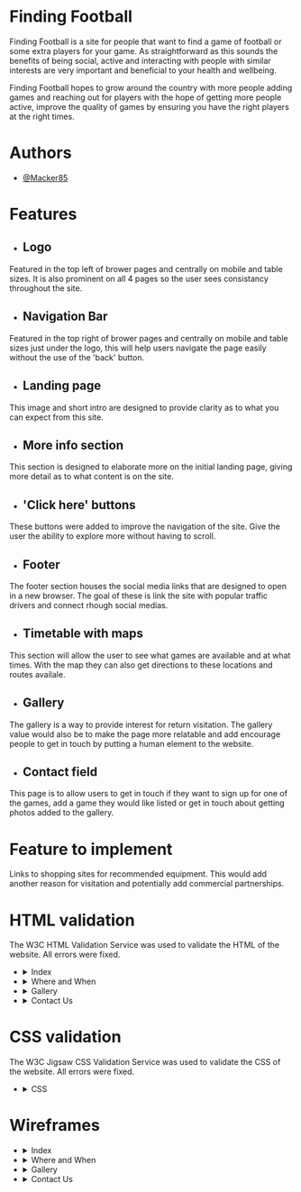 
# Finding Football

Finding Football is a site for people that want to find a game of football or some extra players for your game. As straightforward as this sounds the benefits of being social, active and interacting with people with similar interests are very important and beneficial to your health and wellbeing.

Finding Football hopes to grow around the country with more people adding games and reaching out for players with the hope of getting more people active, improve the quality of games by ensuring you have the right players at the right times. 

# Authors

- [@Macker85](https://www.github.com/Macker85)

# Features

* ## Logo
Featured in the top left of brower pages and centrally on mobile and table sizes. It is also prominent on all 4 pages so the user sees consistancy throughout the site.

* ## Navigation Bar
Featured in the top right of brower pages and centrally on mobile and table sizes just under the logo, this will help users navigate the page easily without the use of the 'back' button.

* ## Landing page
This image and short intro are designed to provide clarity as to what you can expect from this site.

* ## More info section
This section is designed to elaborate more on the initial landing page, giving more detail as to what content is on the site.

* ## 'Click here' buttons
These buttons were added to improve the navigation of the site. Give the user the ability to explore more without having to scroll.

* ## Footer
The footer section houses the social media links that are designed to open in a new browser. The goal of these is link the site with popular traffic drivers and connect rhough social medias.

* ## Timetable with maps
This section will allow the user to see what games are available and at what times. With the map they can also get directions to these locations and routes availale.

* ## Gallery
The gallery is a way to provide interest for return visitation. The gallery value would also be to make the page more relatable and add encourage people to get in touch by putting a human element to the website.

* ## Contact field
This page is to allow users to get in touch if they want to sign up for one of the games, add a game they would like listed or get in touch about getting photos added to the gallery.

# Feature to implement
Links to shopping sites for recommended equipment. This would add another reason for visitation and potentially add commercial partnerships.

# HTML validation
The W3C HTML Validation Service was used to validate the HTML of the website. All errors were fixed.

- <details><summary>Index</summary>

    ![alt text](../finding-football/docs/testing/index-validation.png)

- <details><summary>Where and When</summary>

    ![alt text](../finding-football/docs/testing/where_and_when-validation.png)

- <details><summary>Gallery</summary>

    ![alt text](../finding-football/docs/testing/gallery-validation.png)

- <details><summary>Contact Us</summary>

    ![alt text](../finding-football/docs/testing/contact_us-validation.png)

# CSS validation
The W3C Jigsaw CSS Validation Service was used to validate the CSS of the website. All errors were fixed.

- <details><summary>CSS</summary>

     ![alt text](../finding-football/docs/testing/css-validation.png)

# Wireframes

- <details><summary>Index</summary>

    ![alt text](../finding-football/docs/frameworks/index.png)

- <details><summary>Where and When</summary>

    ![alt text](../finding-football/docs/frameworks/where-and-when.png)

- <details><summary>Gallery</summary>

    ![alt text](../finding-football/docs/frameworks/gallery.png)

- <details><summary>Contact Us</summary>    

    ![alt text](../finding-football/docs/frameworks/contact-us.png)


